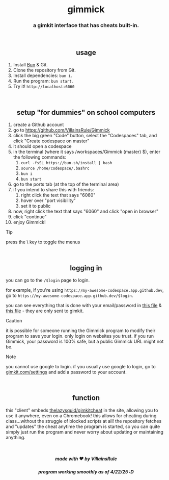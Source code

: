 <div align="center">
    <h1>gimmick</h1>
    <h3>a gimkit interface that has cheats built-in.</h3>
    <br>
    <h2>usage</h2>
</div>

1. Install [Bun](https://bun.sh) & Git.
2. Clone the repository from Git.
3. Install dependencies: `bun i`.
4. Run the program: `bun start`.
5. Try it! `http://localhost:6060`

<br>
<h2 align="center">setup "for dummies" on school computers</h2>

1. create a Github account
2. go to https://github.com/VillainsRule/Gimmick
3. click the big green "Code" button, select the "Codespaces" tab, and click "Create codespace on master"
4. it should open a codespace
5. in the terminal (where it says /workspaces/Gimmick (master) $), enter the following commands:
   1. `curl -fsSL https://bun.sh/install | bash`
   2. `source /home/codespace/.bashrc`
   3. `bun i`
   4. `bun start`
6. go to the ports tab (at the top of the terminal area)
7. if you intend to share this with friends:
   1. right click the text that says "6060"
   2. hover over "port visibility"
   3. set it to public
8. now, right click the text that says "6060" and click "open in browser"
9. click "continue"
10. enjoy Gimmick!

> [!TIP]
> press the \ key to toggle the menus

<br>
<h2 align="center">logging in</h2>

you can go to the `/$login` page to login.

for example, if you're using `https://my-awesome-codespace.app.github.dev`, go to `https://my-awesome-codespace.app.github.dev/$login`.

you can see everything that is done with your email/password in [this file](./src/routes/login.html) & [this file](./src/routes/login.js) - they are only sent to gimkit.

> [!CAUTION]
> it is possible for someone running the Gimmick program to modify their program to save your login. only login on websites you trust. if you run Gimmick, your password is 100% safe, but a public Gimmick URL might not be.

> [!NOTE]
> you cannot use google to login. if you usually use google to login, go to [gimkit.com/settings](https://gimkit.com/settings) and add a password to your account.

<br>
<h2 align="center">function</h2>

this "client" embeds [thelazysquid/gimkitcheat](https://github.com/TheLazySquid/GimkitCheat) in the site, allowing you to use it anywhere, even on a Chromebook! this allows for cheating during class...without the struggle of blocked scripts at all! the repository fetches and "updates" the cheat anytime the program is started, so you can quite simply just run the program and never worry about updating or maintaining anything.

<br>
<h5 align="center">made with ❤️ by <b>VillainsRule</b></h5>
<h5 align="center">program working smoothly as of 4/22/25 :D</h5>